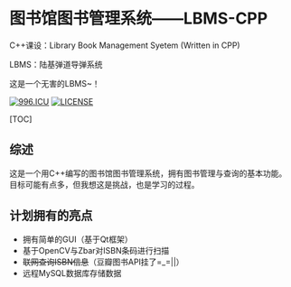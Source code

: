 # 图书馆图书管理系统——LBMS-CPP

C++课设：Library Book Management Syetem (Written in CPP) 

LBMS：陆基弹道导弹系统

这是一个无害的LBMS~！

[![996.ICU](https://img.shields.io/badge/link-996.icu-red.svg)](https://996.icu) [![LICENSE](https://img.shields.io/badge/license-Anti%20996-blue.svg)](https://github.com/996icu/996.ICU/blob/master/LICENSE)

[TOC]

## 综述

这是一个用C++编写的图书馆图书管理系统，拥有图书管理与查询的基本功能。目标可能有点多，但我想这是挑战，也是学习的过程。

## 计划拥有的亮点

- 拥有简单的GUI（基于Qt框架）
- 基于OpenCV与Zbar对ISBN条码进行扫描
- ~~联网查询ISBN信息~~（豆瓣图书API挂了=_=||）
- 远程MySQL数据库存储数据

